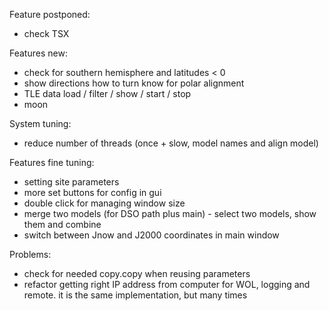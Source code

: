 Feature postponed:
- check TSX

Features new:
- check for southern hemisphere and latitudes < 0
- show directions how to turn know for polar alignment
- TLE data load / filter / show / start / stop
- moon

System tuning:
- reduce number of threads (once + slow, model names and align model)

Features fine tuning:
- setting site parameters
- more set buttons for config in gui
- double click for managing window size
- merge two models (for DSO path plus main) - select two models, show them and combine
- switch between Jnow and J2000 coordinates in main window


Problems:
- check for needed copy.copy when reusing parameters
- refactor getting right IP address from computer for WOL, logging and remote. it is the same implementation, but many times

